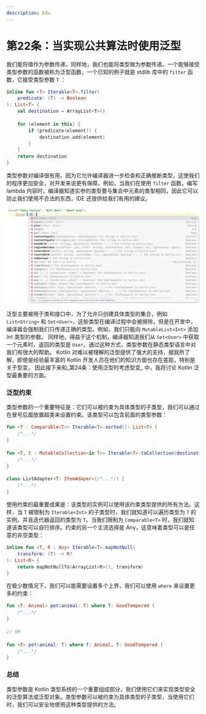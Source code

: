 ```yaml
---
description: Edu
---
```


# 第22条：当实现公共算法时使用泛型

我们能将值作为参数传递，同样地，我们也能将类型做为参数传递。一个能够接受类型参数的函数被称为泛型函数，一个已知的例子就是 stdlib 库中的 `filter` 函数，它接受类型参数 `T` ：

```kotlin
inline fun <T> Iterable<T>.filter(
    predicate: (T) -> Boolean
): List<T> {
    val destination = ArrayList<T>()
    
    for (element in this) {
        if (predicate(element)) {
            destination.add(element)
        }
    }
    return destination
}
```

类型参数对编译很有用，因为它允许编译器进一步检查和正确推断类型，这使我们的程序更加安全，对开发来说更有保障。例如，当我们在使用 `filter` 函数，编写 lambda 内容时，编译器知道实参的类型要与集合中元素的类型相同，因此它可以防止我们使用不合法的东西，IDE 还提供给我们有用的建议。

![](<../../.gitbook/assets/image (8).png>)

泛型主要被用于类和接口中，为了允许只创建具体类型的集合，例如 `List<String>` 和 `Set<User>`，这些类型在编译过程中会被擦除，但是在开发中，编译器会强制我们只传递正确的类型。例如，我们只能向 `MutableList<Int>` 添加 Int 类型的参数。 同样地，得益于这个机制，编译器知道我们从 `Set<User>` 中获取一个元素时，返回的类型是 `User`。通过这种方式，类型参数在静态类型语言中对我们有很大的帮助。 Kotlin 对难以被理解的泛型提供了强大的支持，据我所了解，即使是经验最丰富的 Kotlin 开发人员在他们的知识方面也存在差距，特别是关于型变。 因此接下来和_第24条：使用泛型时考虑型变_ 中，我将讨论 Kotlin 泛型最重要的方面。

### 泛型约束

类型参数的一个重要特征是：它们可以被约束为具体类型的子类型，我们可以通过在冒号后面放置超类来设置约束。该类型可以包含前面的类型参数：

```kotlin
fun <T : Comparable<T>> Iterable<T>.sorted(): List<T> {
    /*...*/
}

fun <T, C : MutableCollection<in T>> Iterable<T>.toCollection(destination: C): C {
    /*...*/
}

class ListAdapter<T: ItemAdaper>(/*...*/) {
    /*...*/ 
}
```

使用约束的最重要成果是：该类型的实例可以使用该约束类型提供的所有方法。这样，当 `T` 被限制为 `Iterable<Int>` 的子类型时，我们就知道可以遍历类型为 `T` 的实例，并且迭代器返回的类型为 `T`。当我们限制为 `Comparable<T>` 时，我们就知道该类型可以自行排序。约束的另一个主流选择是 Any，这意味着类型可以是任意的非空类型：

```kotlin
inline fun <T, R : Any> Iterable<T>.mapNotNull(
    transform: (T) -> R?
): List<R> {
    return mapNotNullTo(ArrayList<R>(), transform)
}
```

在极少数情况下，我们可以能需要设置多个上界，我们可以使用 `where` 来设置更多的约束：

```kotlin
fun <T: Animal> pet(animal: T) where T: GoodTempered {
    /*...*/
}

// OR

fun <T> pet(animal: T) where T: Animal, T: GoodTempered {
    /*...*/
}
```

### 总结

类型参数是 Kotlin 类型系统的一个重要组成部分，我们使用它们来实现类型安全的泛型算法或泛型对象。类型参数可以被约束为具体类型的子类型，当使用它们时，我们可以安全地使用这种类型提供的方法。
